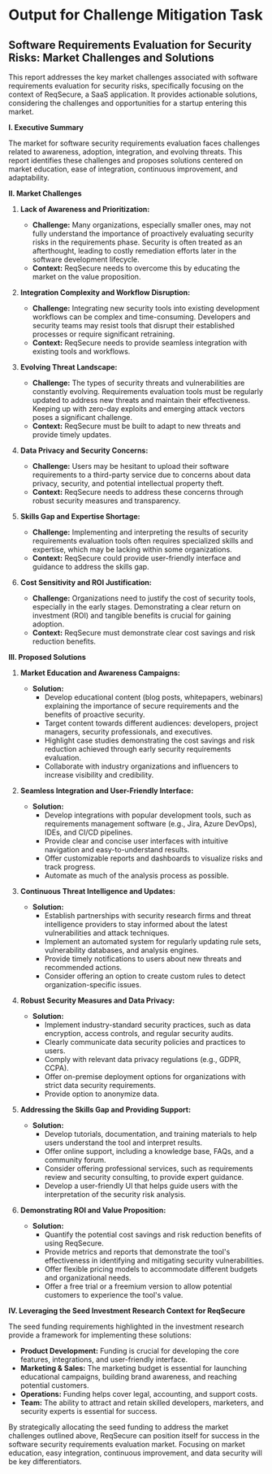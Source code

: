 # Output for Challenge Mitigation Task

## Software Requirements Evaluation for Security Risks: Market Challenges and Solutions

This report addresses the key market challenges associated with software requirements evaluation for security risks, specifically focusing on the context of ReqSecure, a SaaS application. It provides actionable solutions, considering the challenges and opportunities for a startup entering this market.

**I. Executive Summary**

The market for software security requirements evaluation faces challenges related to awareness, adoption, integration, and evolving threats. This report identifies these challenges and proposes solutions centered on market education, ease of integration, continuous improvement, and adaptability.

**II. Market Challenges**

1.  **Lack of Awareness and Prioritization:**

    *   **Challenge:** Many organizations, especially smaller ones, may not fully understand the importance of proactively evaluating security risks in the requirements phase. Security is often treated as an afterthought, leading to costly remediation efforts later in the software development lifecycle.
    *   **Context:** ReqSecure needs to overcome this by educating the market on the value proposition.

2.  **Integration Complexity and Workflow Disruption:**

    *   **Challenge:** Integrating new security tools into existing development workflows can be complex and time-consuming. Developers and security teams may resist tools that disrupt their established processes or require significant retraining.
    *   **Context:** ReqSecure needs to provide seamless integration with existing tools and workflows.

3.  **Evolving Threat Landscape:**

    *   **Challenge:** The types of security threats and vulnerabilities are constantly evolving. Requirements evaluation tools must be regularly updated to address new threats and maintain their effectiveness. Keeping up with zero-day exploits and emerging attack vectors poses a significant challenge.
    *   **Context:** ReqSecure must be built to adapt to new threats and provide timely updates.

4.  **Data Privacy and Security Concerns:**

    *   **Challenge:** Users may be hesitant to upload their software requirements to a third-party service due to concerns about data privacy, security, and potential intellectual property theft.
    *   **Context:** ReqSecure needs to address these concerns through robust security measures and transparency.

5.  **Skills Gap and Expertise Shortage:**

    *   **Challenge:** Implementing and interpreting the results of security requirements evaluation tools often requires specialized skills and expertise, which may be lacking within some organizations.
    *   **Context:** ReqSecure could provide user-friendly interface and guidance to address the skills gap.

6.  **Cost Sensitivity and ROI Justification:**

    *   **Challenge:** Organizations need to justify the cost of security tools, especially in the early stages. Demonstrating a clear return on investment (ROI) and tangible benefits is crucial for gaining adoption.
    *   **Context:** ReqSecure must demonstrate clear cost savings and risk reduction benefits.

**III. Proposed Solutions**

1.  **Market Education and Awareness Campaigns:**

    *   **Solution:**
        *   Develop educational content (blog posts, whitepapers, webinars) explaining the importance of secure requirements and the benefits of proactive security.
        *   Target content towards different audiences: developers, project managers, security professionals, and executives.
        *   Highlight case studies demonstrating the cost savings and risk reduction achieved through early security requirements evaluation.
        *   Collaborate with industry organizations and influencers to increase visibility and credibility.

2.  **Seamless Integration and User-Friendly Interface:**

    *   **Solution:**
        *   Develop integrations with popular development tools, such as requirements management software (e.g., Jira, Azure DevOps), IDEs, and CI/CD pipelines.
        *   Provide clear and concise user interfaces with intuitive navigation and easy-to-understand results.
        *   Offer customizable reports and dashboards to visualize risks and track progress.
        *   Automate as much of the analysis process as possible.

3.  **Continuous Threat Intelligence and Updates:**

    *   **Solution:**
        *   Establish partnerships with security research firms and threat intelligence providers to stay informed about the latest vulnerabilities and attack techniques.
        *   Implement an automated system for regularly updating rule sets, vulnerability databases, and analysis engines.
        *   Provide timely notifications to users about new threats and recommended actions.
        *   Consider offering an option to create custom rules to detect organization-specific issues.

4.  **Robust Security Measures and Data Privacy:**

    *   **Solution:**
        *   Implement industry-standard security practices, such as data encryption, access controls, and regular security audits.
        *   Clearly communicate data security policies and practices to users.
        *   Comply with relevant data privacy regulations (e.g., GDPR, CCPA).
        *   Offer on-premise deployment options for organizations with strict data security requirements.
        *   Provide option to anonymize data.

5.  **Addressing the Skills Gap and Providing Support:**

    *   **Solution:**
        *   Develop tutorials, documentation, and training materials to help users understand the tool and interpret results.
        *   Offer online support, including a knowledge base, FAQs, and a community forum.
        *   Consider offering professional services, such as requirements review and security consulting, to provide expert guidance.
        *   Develop a user-friendly UI that helps guide users with the interpretation of the security risk analysis.

6.  **Demonstrating ROI and Value Proposition:**

    *   **Solution:**
        *   Quantify the potential cost savings and risk reduction benefits of using ReqSecure.
        *   Provide metrics and reports that demonstrate the tool's effectiveness in identifying and mitigating security vulnerabilities.
        *   Offer flexible pricing models to accommodate different budgets and organizational needs.
        *   Offer a free trial or a freemium version to allow potential customers to experience the tool's value.

**IV. Leveraging the Seed Investment Research Context for ReqSecure**

The seed funding requirements highlighted in the investment research provide a framework for implementing these solutions:

*   **Product Development:** Funding is crucial for developing the core features, integrations, and user-friendly interface.
*   **Marketing & Sales:** The marketing budget is essential for launching educational campaigns, building brand awareness, and reaching potential customers.
*   **Operations:** Funding helps cover legal, accounting, and support costs.
*   **Team:** The ability to attract and retain skilled developers, marketers, and security experts is essential for success.

By strategically allocating the seed funding to address the market challenges outlined above, ReqSecure can position itself for success in the software security requirements evaluation market. Focusing on market education, easy integration, continuous improvement, and data security will be key differentiators.